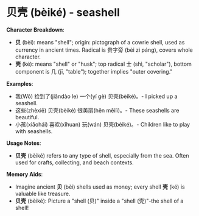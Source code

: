 # **贝壳 (bèiké) - seashell**

**Character Breakdown**:  
- **贝** (bèi): means "shell"; origin: pictograph of a cowrie shell, used as currency in ancient times. Radical is 贵字旁 (bèi zì páng), covers whole character.  
- **壳** (ké): means "shell" or "husk"; top radical 士 (shì, "scholar"), bottom component is 几 (jī, "table"); together implies "outer covering."

**Examples**:  
- 我(Wǒ) 捡到了(jiǎndào le) 一个(yí gè) 贝壳(bèiké)。- I picked up a seashell.  
- 这些(zhèxiē) 贝壳(bèiké) 很美丽(hěn měilì)。- These seashells are beautiful.  
- 小孩(xiǎohái) 喜欢(xǐhuan) 玩(wán) 贝壳(bèiké)。- Children like to play with seashells.

**Usage Notes**:  
- **贝壳** (bèiké) refers to any type of shell, especially from the sea. Often used for crafts, collecting, and beach contexts.

**Memory Aids**:  
- Imagine ancient **贝** (bèi) shells used as money; every shell **壳** (ké) is valuable like treasure.  
- **贝壳** (bèiké): Picture a "shell (贝)" inside a "shell (壳)"-the shell of a shell!